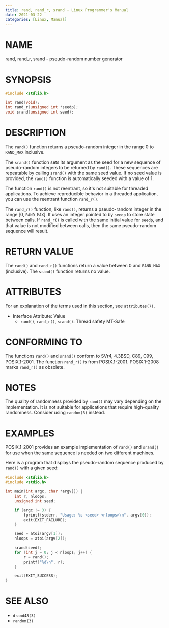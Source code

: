 ```yaml
---
title: rand, rand_r, srand - Linux Programmer's Manual
date: 2021-03-22
categories: [Linux, Manual]
---
```


# NAME

rand, rand_r, srand - pseudo-random number generator

# SYNOPSIS

```c
#include <stdlib.h>

int rand(void);
int rand_r(unsigned int *seedp);
void srand(unsigned int seed);
```

# DESCRIPTION

The `rand()` function returns a pseudo-random integer in the range 0 to `RAND_MAX` inclusive.

The `srand()` function sets its argument as the seed for a new sequence of pseudo-random integers to be returned by `rand()`. These sequences are repeatable by calling `srand()` with the same seed value. If no seed value is provided, the `rand()` function is automatically seeded with a value of 1.

The function `rand()` is not reentrant, so it's not suitable for threaded applications. To achieve reproducible behavior in a threaded application, you can use the reentrant function `rand_r()`.

The `rand_r()` function, like `rand()`, returns a pseudo-random integer in the range [0, `RAND_MAX`]. It uses an integer pointed to by `seedp` to store state between calls. If `rand_r()` is called with the same initial value for `seedp`, and that value is not modified between calls, then the same pseudo-random sequence will result.

# RETURN VALUE

The `rand()` and `rand_r()` functions return a value between 0 and `RAND_MAX` (inclusive). The `srand()` function returns no value.

# ATTRIBUTES

For an explanation of the terms used in this section, see `attributes(7)`.

- Interface Attribute: Value
  - `rand()`, `rand_r()`, `srand()`: Thread safety MT-Safe

# CONFORMING TO

The functions `rand()` and `srand()` conform to SVr4, 4.3BSD, C89, C99, POSIX.1-2001. The function `rand_r()` is from POSIX.1-2001. POSIX.1-2008 marks `rand_r()` as obsolete.

# NOTES

The quality of randomness provided by `rand()` may vary depending on the implementation. It is not suitable for applications that require high-quality randomness. Consider using `random(3)` instead.

# EXAMPLES

POSIX.1-2001 provides an example implementation of `rand()` and `srand()` for use when the same sequence is needed on two different machines.

Here is a program that displays the pseudo-random sequence produced by `rand()` with a given seed:

```c
#include <stdlib.h>
#include <stdio.h>

int main(int argc, char *argv[]) {
    int r, nloops;
    unsigned int seed;

    if (argc != 3) {
        fprintf(stderr, "Usage: %s <seed> <nloops>\n", argv[0]);
        exit(EXIT_FAILURE);
    }

    seed = atoi(argv[1]);
    nloops = atoi(argv[2]);

    srand(seed);
    for (int j = 0; j < nloops; j++) {
        r = rand();
        printf("%d\n", r);
    }

    exit(EXIT_SUCCESS);
}
```

# SEE ALSO

- `drand48(3)`
- `random(3)`
